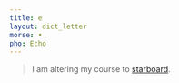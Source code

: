 ```yaml
---
title: e
layout: dict_letter
morse: •
pho: Echo
---
```

> I am altering my course to [starboard](/dict/s/starboard.html).